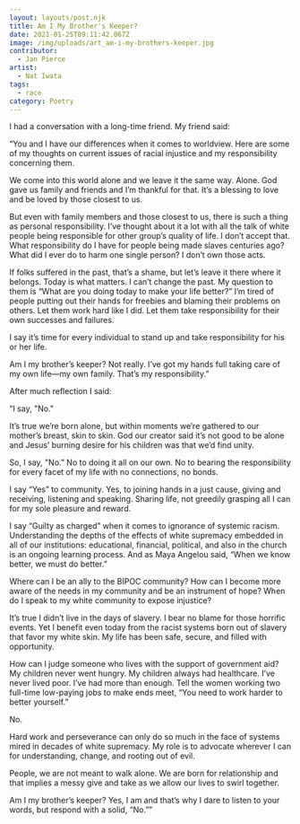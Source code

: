 ```yaml
---
layout: layouts/post.njk
title: Am I My Brother's Keeper?
date: 2021-01-25T09:11:42.067Z
image: /img/uploads/art_am-i-my-brothers-keeper.jpg
contributor:
  - Jan Pierce
artist:
  - Nat Iwata
tags:
  - race
category: Poetry
---
```

I had a conversation with a long-time friend. My friend said:

“You and I have our differences when it comes to worldview. Here are some of my thoughts on current issues of racial injustice and my responsibility concerning them.

We come into this world alone and we leave it the same way. Alone. God gave us family and friends and I’m thankful for that. It’s a blessing to love and be loved by those closest to us.

But even with family members and those closest to us, there is such a thing as personal responsibility. I’ve thought about it a lot with all the talk of white people being responsible for other group’s quality of life. I don’t accept that. What responsibility do I have for people being made slaves centuries ago? What did I ever do to harm one single person? I don’t own those acts.

If folks suffered in the past, that’s a shame, but let’s leave it there where it belongs. Today is what matters. I can’t change the past. My question to them is “What are you doing today to make your life better?” I’m tired of people putting out their hands for freebies and blaming their problems on others. Let them work hard like I did. Let them take responsibility for their own successes and failures.

I say it’s time for every individual to stand up and take responsibility for his or her life.

Am I my brother’s keeper? Not really. I’ve got my hands full taking care of my own life—my own family. That’s my responsibility.”



After much reflection I said:

“I say, "No." 

It’s true we’re born alone, but within moments we’re gathered to our mother’s breast, skin to skin. God our creator said it’s not good to be alone and Jesus’ burning desire for his children was that we’d find unity. 

So, I say, "No.” No to doing it all on our own. No to bearing the responsibility for every facet of my life with no connections, no bonds.

I say “Yes” to community. Yes, to joining hands in a just cause, giving and receiving, listening and speaking. Sharing life, not greedily grasping all I can for my sole pleasure and reward.

I say “Guilty as charged” when it comes to ignorance of systemic racism. Understanding the depths of the effects of white supremacy embedded in all of our institutions: educational, financial, political, and also in the church is an ongoing learning process. And as Maya Angelou said, “When we know better, we must do better.”

Where can I be an ally to the BIPOC community? How can I become more aware of the needs in my community and be an instrument of hope? When do I speak to my white community to expose injustice?

It’s true I didn’t live in the days of slavery. I bear no blame for those horrific events. Yet I benefit even today from the racist systems born out of slavery that favor my white skin. My life has been safe, secure, and filled with opportunity. 

How can I judge someone who lives with the support of government aid? My children never went hungry. My children always had healthcare. I’ve never lived poor.  I’ve had more than enough. Tell the women working two full-time low-paying jobs to make ends meet, “You need to work harder to better yourself.” 

No.

Hard work and perseverance can only do so much in the face of systems mired in decades of white supremacy. My role is to advocate wherever I can for understanding, change, and rooting out of evil.

People, we are not meant to walk alone. We are born for relationship and that implies a messy give and take as we allow our lives to swirl together. 

Am I my brother’s keeper? Yes, I am and that’s why I dare to listen to your words, but respond with a solid, “No.””